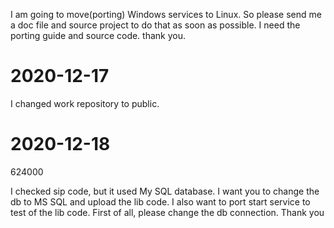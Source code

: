 
I am going to move(porting) Windows services to Linux. So please send me a doc file and source project to do that as soon as possible.
I need the porting guide and source code. thank you.


# 2020-12-17
I changed work repository to public.

# 2020-12-18
624000

I checked sip code, but it used My SQL database. 
I want you to change the db to MS SQL and upload the lib code.
I also want to port start service to test of the lib code. First of all, please change the db connection.
Thank you

